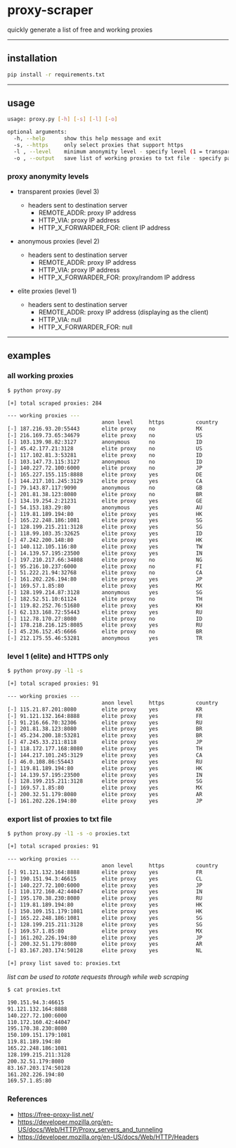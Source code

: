 # proxy-scraper

quickly generate a list of free and working proxies

---

## installation

```bash
pip install -r requirements.txt
```

---

## usage

```bash
usage: proxy.py [-h] [-s] [-l] [-o]

optional arguments:
  -h, --help      show this help message and exit
  -s, --https     only select proxies that support https
  -l , --level    minimum anonymity level - specify level (1 = transparent, 2 = anonymous, 3 = elite)
  -o , --output   save list of working proxies to txt file - specify path
```

### proxy anonymity levels

- transparent proxies (level 3)
    + headers sent to destination server
        + REMOTE_ADDR: proxy IP address
        + HTTP_VIA: proxy IP address
        + HTTP_X_FORWARDER_FOR: client IP address
        
- anonymous proxies (level 2)
    + headers sent to destination server
        + REMOTE_ADDR: proxy IP address
        + HTTP_VIA: proxy IP address
        + HTTP_X_FORWARDER_FOR: proxy/random IP address

- elite proxies (level 1)
    + headers sent to destination server
        + REMOTE_ADDR: proxy IP address (displaying as the client)
        + HTTP_VIA: null
        + HTTP_X_FORWARDER_FOR: null

---

## examples


### all working proxies


```bash
$ python proxy.py

[+] total scraped proxies: 284

--- working proxies ---
                              anon level     https          country
[-] 187.216.93.20:55443       elite proxy    no             MX
[-] 216.169.73.65:34679       elite proxy    no             US
[-] 103.139.98.82:3127        anonymous      no             ID
[-] 45.42.177.21:3128         elite proxy    no             US
[-] 117.102.81.3:53281        elite proxy    no             ID
[-] 103.147.73.115:3127       anonymous      no             ID
[-] 140.227.72.100:6000       elite proxy    no             JP
[-] 165.227.155.115:8888      elite proxy    yes            DE
[-] 144.217.101.245:3129      elite proxy    yes            CA
[-] 79.143.87.117:9090        anonymous      no             GB
[-] 201.81.38.123:8080        elite proxy    no             BR
[-] 134.19.254.2:21231        elite proxy    yes            GE
[-] 54.153.183.29:80          anonymous      yes            AU
[-] 119.81.189.194:80         elite proxy    yes            HK
[-] 165.22.248.186:1081       elite proxy    yes            SG
[-] 128.199.215.211:3128      elite proxy    yes            SG
[-] 118.99.103.35:32625       elite proxy    yes            ID
[-] 47.242.200.148:80         elite proxy    yes            HK
[-] 140.112.105.116:80        elite proxy    yes            TW
[-] 14.139.57.195:23500       elite proxy    yes            IN
[-] 197.210.217.66:34808      elite proxy    no             NG
[-] 95.216.10.237:6000        elite proxy    no             FI
[-] 51.222.21.94:32768        elite proxy    no             CA
[-] 161.202.226.194:80        elite proxy    yes            JP
[-] 169.57.1.85:80            elite proxy    yes            MX
[-] 128.199.214.87:3128       anonymous      yes            SG
[-] 182.52.51.10:61124        elite proxy    no             TH
[-] 119.82.252.76:51680       elite proxy    yes            KH
[-] 62.133.168.72:55443       elite proxy    yes            RU
[-] 112.78.170.27:8080        elite proxy    no             ID
[-] 178.218.216.125:8085      elite proxy    yes            RU
[-] 45.236.152.45:6666        elite proxy    no             BR
[-] 212.175.55.46:53281       anonymous      yes            TR
```

### level 1 (elite) and HTTPS only 

```bash
$ python proxy.py -l1 -s

[+] total scraped proxies: 91

--- working proxies ---
                              anon level     https          country
[-] 115.21.87.201:8080        elite proxy    yes            KR
[-] 91.121.132.164:8888       elite proxy    yes            FR
[-] 91.216.66.70:32306        elite proxy    yes            RU
[-] 201.81.38.123:8080        elite proxy    yes            BR
[-] 45.234.200.18:53281       elite proxy    yes            BR
[-] 47.245.33.211:8118        elite proxy    yes            JP
[-] 118.172.177.168:8080      elite proxy    yes            TH
[-] 144.217.101.245:3129      elite proxy    yes            CA
[-] 46.0.108.86:55443         elite proxy    yes            RU
[-] 119.81.189.194:80         elite proxy    yes            HK
[-] 14.139.57.195:23500       elite proxy    yes            IN
[-] 128.199.215.211:3128      elite proxy    yes            SG
[-] 169.57.1.85:80            elite proxy    yes            MX
[-] 200.32.51.179:8080        elite proxy    yes            AR
[-] 161.202.226.194:80        elite proxy    yes            JP
```

### export list of proxies to txt file 

```bash
$ python proxy.py -l1 -s -o proxies.txt

[+] total scraped proxies: 91

--- working proxies ---
                              anon level     https          country
[-] 91.121.132.164:8888       elite proxy    yes            FR
[-] 190.151.94.3:46615        elite proxy    yes            CL
[-] 140.227.72.100:6000       elite proxy    yes            JP
[-] 110.172.160.42:44047      elite proxy    yes            IN
[-] 195.170.38.230:8080       elite proxy    yes            RU
[-] 119.81.189.194:80         elite proxy    yes            HK
[-] 150.109.151.179:1081      elite proxy    yes            HK
[-] 165.22.248.186:1081       elite proxy    yes            SG
[-] 128.199.215.211:3128      elite proxy    yes            SG
[-] 169.57.1.85:80            elite proxy    yes            MX
[-] 161.202.226.194:80        elite proxy    yes            JP
[-] 200.32.51.179:8080        elite proxy    yes            AR
[-] 83.167.203.174:50128      elite proxy    yes            NL

[+] proxy list saved to: proxies.txt
```

*list can be used to rotate requests through while web scraping*

```bash
$ cat proxies.txt 

190.151.94.3:46615
91.121.132.164:8888
140.227.72.100:6000
110.172.160.42:44047
195.170.38.230:8080
150.109.151.179:1081
119.81.189.194:80
165.22.248.186:1081
128.199.215.211:3128
200.32.51.179:8080
83.167.203.174:50128
161.202.226.194:80
169.57.1.85:80
```

### References
+ https://free-proxy-list.net/
+ https://developer.mozilla.org/en-US/docs/Web/HTTP/Proxy_servers_and_tunneling
+ https://developer.mozilla.org/en-US/docs/Web/HTTP/Headers

